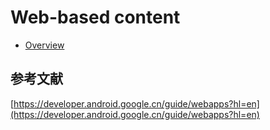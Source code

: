 # Web-based content

* [Overview](webview/overview.md)


## 参考文献

[https://developer.android.google.cn/guide/webapps?hl=en](https://developer.android.google.cn/guide/webapps?hl=en)
